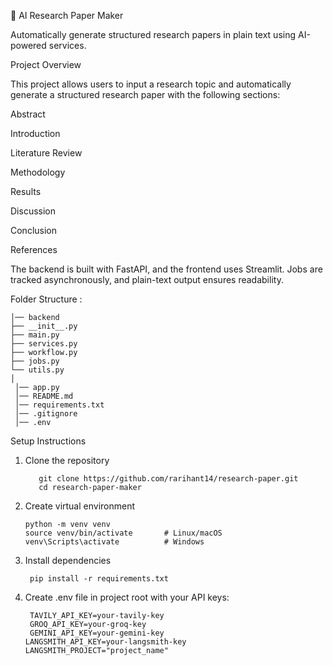 📄 AI Research Paper Maker

Automatically generate structured research papers in plain text using AI-powered services.

Project Overview

This project allows users to input a research topic and automatically generate a structured research paper with the following sections:

Abstract

Introduction

Literature Review

Methodology

Results

Discussion

Conclusion

References

The backend is built with FastAPI, and the frontend uses Streamlit. Jobs are tracked asynchronously, and plain-text output ensures readability.

Folder Structure : 
  
    │── backend
    ├── __init__.py
    ├── main.py          
    ├── services.py     
    ├── workflow.py      
    ├── jobs.py          
    └── utils.py         
    │
     │── app.py           
     │── README.md
     │── requirements.txt
     │── .gitignore
     │── .env                 


Setup Instructions

1. Clone the repository

          git clone https://github.com/rarihant14/research-paper.git
          cd research-paper-maker


2. Create virtual environment

       python -m venv venv
       source venv/bin/activate       # Linux/macOS
       venv\Scripts\activate          # Windows




3. Install dependencies

        pip install -r requirements.txt


4. Create .env file in project root with your API keys:
 
        TAVILY_API_KEY=your-tavily-key
        GROQ_API_KEY=your-groq-key
        GEMINI_API_KEY=your-gemini-key
       LANGSMITH_API_KEY=your-langsmith-key
       LANGSMITH_PROJECT="project_name"
